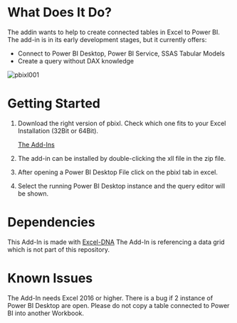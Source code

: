# What Does It Do?
The addin wants to help to create connected tables in Excel to Power BI.
The add-in is in its early development stages, but it currently offers:

- Connect to Power BI Desktop, Power BI Service, SSAS Tabular Models
- Create a query without DAX knowledge


![pbixl001](https://github.com/joschkos/pbixl/assets/50075326/471c05ea-1bf0-44fe-98f4-341605acba46)

# Getting Started
1. Download the right version of pbixl. Check which one fits to your Excel Installation (32Bit or 64Bit).

    [The Add-Ins](https://github.com/joschkos/pbixl/tree/main/Add-Ins)

2. The add-in can be installed by double-clicking the xll file in the zip file.
3. After opening a Power BI Desktop File click on the pbixl tab in excel.
4. Select the running Power BI Desktop instance and the query editor will be shown.

# Dependencies
This Add-In is made with [Excel-DNA](https://github.com/Excel-DNA)
The Add-In is referencing a data grid which is not part of this repository.

# Known Issues
The Add-In needs Excel 2016 or higher.
There is a bug if 2 instance of Power BI Desktop are open.
Please do not copy a table connected to Power BI into another Workbook. 

